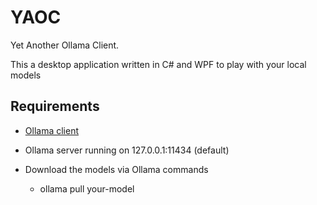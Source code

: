 # YAOC
Yet Another Ollama Client. 

This a desktop application written in C# and WPF to play with your local models

## Requirements
* [Ollama client](https://ollama.com/)

* Ollama server running on 127.0.0.1:11434 (default)
* Download the models via Ollama commands
	* ollama pull your-model


